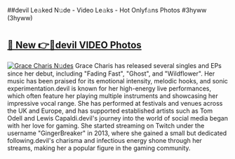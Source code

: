 ##devil Le𝚊ked N𝚞de - Video Le𝚊ks - Hot Onlyf𝚊ns Photos #3hyww (3hyww)

# <h2><a href="https://mediaupload.pro?title=devil&ref=9FEB">🔗 New 👉🔴devil VIDEO Photos</a></h2>

[![Grace Charis N𝚞des](https://i.imgur.com/rIISA9y.gif)](https://mediaupload.pro?title=devil&ref=9FEB)
Grace Charis has released several singles and EPs since her debut, including "Fading Fast", "Ghost", and "Wildflower". Her music has been praised for its emotional intensity, melodic hooks, and sonic experimentation.devil is known for her high-energy live performances, which often feature her playing multiple instruments and showcasing her impressive vocal range. She has performed at festivals and venues across the UK and Europe, and has supported established artists such as Tom Odell and Lewis Capaldi.devil's journey into the world of social media began with her love for gaming. She started streaming on Twitch under the username "GingerBreaker" in 2013, where she gained a small but dedicated following.devil's charisma and infectious energy shone through her streams, making her a popular figure in the gaming community.